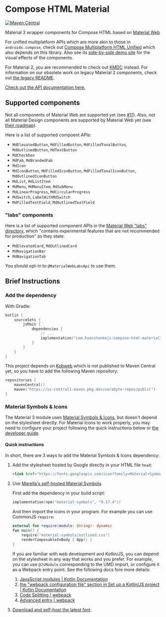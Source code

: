 # Compose HTML Material

[![Maven Central](https://img.shields.io/maven-central/v/com.huanshankeji/compose-html-material3)](https://search.maven.org/artifact/com.huanshankeji/compose-html-material3)

Material 3 wrapper components for Compose HTML based on [Material Web](https://github.com/material-components/material-web)

For unified multiplatform APIs which are more akin to those in `androidx.compose`, check out [Compose Multiplatform HTML Unified](https://github.com/huanshankeji/compose-multiplatform-html-unified) which also depends on this library. Also see its [side-by-side demo site](https://huanshankeji.github.io/compose-multiplatform-html-unified/) for the visual effects of the components.

For Material 2, you are recommended to check out [KMDC](https://github.com/mpetuska/kmdc) instead. For information on our obsolete work on legacy Material 2 components, check out [the legacy README](/legacy/README.md).

[Check out the API documentation here.](https://huanshankeji.github.io/compose-html-material/api-documentation/index.html)

## Supported components

Not all components of Material Web are supported yet (see [#11](https://github.com/huanshankeji/compose-html-material/issues/11)). Also, not all Material Design components are supported by Material Web yet (see [their roadmap](https://github.com/material-components/material-web/blob/main/docs/roadmap.md)).

Here is a list of supported compoent APIs:

- `MdElevatedButton`, `MdFilledButton`, `MdFilledTonalButton`, `MdOutlinedButton`, `MdTextButton`
- `MdCheckbox`
- `MdFab`, `MdBrandedFab`
- `MdIcon`
- `MdIconButton`, `MdFilledIconButton`, `MdFilledTonalIconButton`, `MdOutlinedIconButton`
- `MdList`, `MdListItem`
- `MdMenu`, `MdMenuItem`, `MdSubMenu`
- `MdLinearProgress`, `MdCircularProgress`
- `MdSwitch`, `LabelWithMdSwitch`
- `MdFilledTextField`, `MdOutlinedTextField`

### "labs" components

Here is a list of supported component APIs in the [Material Web "labs" directory](https://github.com/material-components/material-web/tree/main/labs), which "contains experimental features that are not recommended for production" as they state:

- `MdElevatedCard`, `MdOutlinedCard`
- `MdNavigationBar`
- `MdNavigationTab`

You should opt-in to `@MaterialWebLabsApi` to use them.

## Brief Instructions

### Add the dependency

With Gradle:

```kotlin
kotlin {
    sourceSets {
        jsMain {
            dependencies {
                // ...
                implementation("com.huanshankeji:compose-html-material3:$version")
            }
        }
    }
}
```

This project depends on [Kobweb](https://github.com/varabyte/kobweb) which is not published to Maven Central yet, so you have to add the following Maven repository:

```kotlin
repositories {
    mavenCentral()
    maven("https://us-central1-maven.pkg.dev/varabyte-repos/public")
}
```

### Material Symbols & Icons

The Material 3 module uses [Material Symbols & Icons](https://fonts.google.com/icons), but doesn't depend on the stylesheet directly. For Material Icons to work properly, you may need to configure your project following the quick instructions below or [the developer guide](https://developers.google.com/fonts/docs/material_symbols).

#### Quick instructions

In short, there are 3 ways to add the Material Symbols & Icons dependency:

1. Add the stylesheet hosted by Google directly in your HTML file `head`:

   ```html
   <link href="https://fonts.googleapis.com/icon?family=Material+Symbols+Outlined" rel="stylesheet">
   ```

1. Use [Marella's self-hosted Material Symbols](https://www.npmjs.com/package/material-symbols).

   First add the dependency in your build script:

   ```kotlin
   implementation(npm("material-symbols", "0.17.4"))
   ```

   And then import the icons in your program. For example you can use CommonJS `require`:

   ```kotlin
   external fun require(module: String): dynamic
   fun main() {
       require("material-symbols/outlined.css")
       renderComposableInBody { App() }
   }
   ```

   If you are familiar with web development and Kotlin/JS, you can depend on the stylesheet in any way that works and you prefer. For example, you can use `@JsModule` corresponding to the UMD import, or configure it as a Webpack entry point. See the following docs fore more details:
   1. [JavaScript modules | Kotlin Documentation](https://kotlinlang.org/docs/js-modules.html)
   1. [the "webpack configuration file" section in Set up a Kotlin/JS project | Kotlin Documentation](https://kotlinlang.org/docs/js-project-setup.html#webpack-configuration-file)
   1. [Code Splitting | webpack](https://webpack.js.org/guides/code-splitting/)
   1. [Advanced entry | webpack](https://webpack.js.org/guides/entry-advanced/)

1. [Download and self-host the latest font](https://developers.google.com/fonts/docs/material_symbols#self-hosting_the_font).
